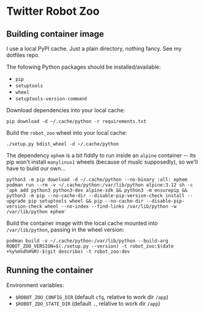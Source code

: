 # Twitter Robot Zoo

## Building container image

I use a local PyPI cache. Just a plain directory, nothing fancy. See my
dotfiles repo.

The following Python packages should be installed/available:

- `pip`
- `setuptools`
- `wheel`
- `setuptools-version-command`

Download dependencies into your local cache:

    pip download -d ~/.cache/python -r requirements.txt

Build the `robot_zoo` wheel into your local cache:

    ./setup.py bdist_wheel -d ~/.cache/python

The dependency `ephem` is a bit fiddly to run inside an `alpine` container --
its pip won't install `manylinux1` wheels (because of muslc supposedly), so
we'll have to build our own...

    python3 -m pip download -d ~/.cache/python --no-binary :all: ephem
    podman run --rm -v ~/.cache/python:/var/lib/python alpine:3.12 sh -c 'apk add python3 python3-dev alpine-sdk && python3 -m ensurepip && python3 -m pip --no-cache-dir --disable-pip-version-check install --upgrade pip setuptools wheel && pip --no-cache-dir --disable-pip-version-check wheel --no-index --find-links /var/lib/python -w /var/lib/python ephem'

Build the container image with the local cache mounted into `/var/lib/python`,
passing in the wheel version:

    podman build -v ~/.cache/python:/var/lib/python --build-arg ROBOT_ZOO_VERSION=$(./setup.py --version) -t robot_zoo:$(date +%y%m%d%H%M)-$(git describe) -t robot_zoo:dev

## Running the container

Environment variables:

- `$ROBOT_ZOO_CONFIG_DIR` (default `cfg`, relative to work dir `/app`)
- `$ROBOT_ZOO_STATE_DIR` (default `.`, relative to work dir `/app`)
